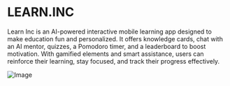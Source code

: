 # LEARN.INC

Learn Inc is an AI-powered interactive mobile learning app designed to make education fun and personalized. It offers knowledge cards, chat with an AI mentor, quizzes, a Pomodoro timer, and a leaderboard to boost motivation. With gamified elements and smart assistance, users can reinforce their learning, stay focused, and track their progress effectively.

![Image](https://github.com/user-attachments/assets/b7c79ff6-808f-4fe1-9c50-2852613732fa)
